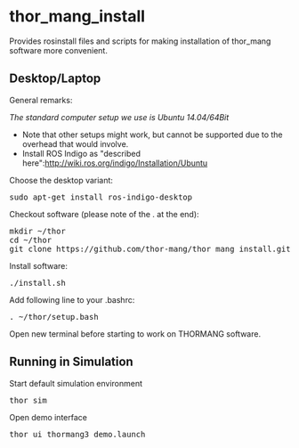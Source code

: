# thor_mang_install
Provides rosinstall files and scripts for making installation of thor_mang software more convenient.

## Desktop/Laptop

General remarks:

*The standard computer setup we use is Ubuntu 14.04/64Bit*
* Note that other setups might work, but cannot be supported due to the overhead that would involve.
* Install ROS Indigo as "described here":http://wiki.ros.org/indigo/Installation/Ubuntu

Choose the desktop variant:
<pre>
sudo apt-get install ros-indigo-desktop
</pre>

Checkout software (please note of the . at the end):
<pre>
mkdir ~/thor
cd ~/thor
git clone https://github.com/thor-mang/thor_mang_install.git .
</pre>

Install software:
<pre>
./install.sh
</pre>

Add following line to your .bashrc:
<pre>
. ~/thor/setup.bash
</pre>

Open new terminal before starting to work on THORMANG software.

## Running in Simulation

Start default simulation environment
<pre>
thor sim
</pre>

Open demo interface
<pre>
thor ui thormang3_demo.launch
</pre>
